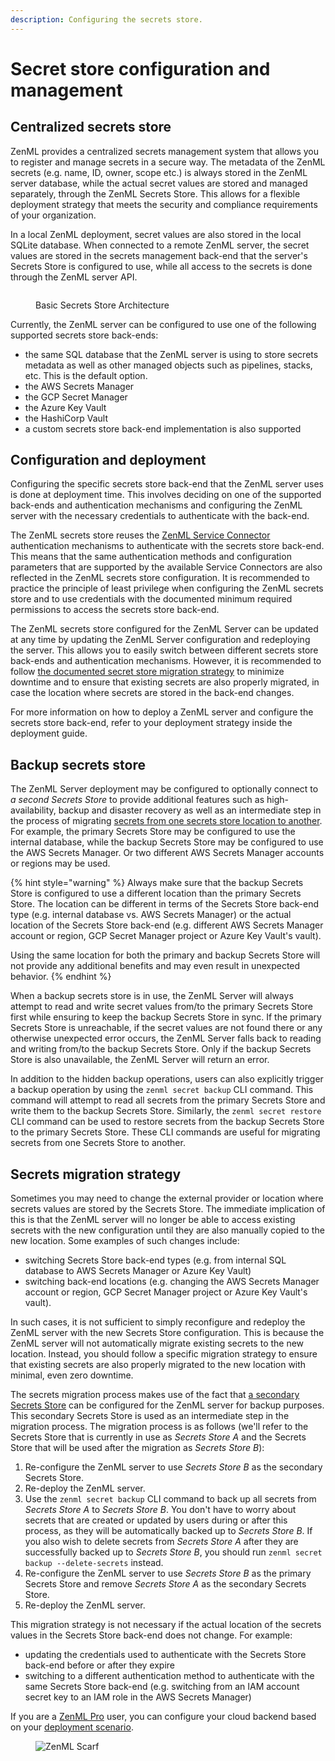 ```yaml
---
description: Configuring the secrets store.
---
```


# Secret store configuration and management

## Centralized secrets store

ZenML provides a centralized secrets management system that allows you to register and manage secrets in a secure way. The metadata of the ZenML secrets (e.g. name, ID, owner, scope etc.) is always stored in the ZenML server database, while the actual secret values are stored and managed separately, through the ZenML Secrets Store. This allows for a flexible deployment strategy that meets the security and compliance requirements of your organization.

In a local ZenML deployment, secret values are also stored in the local SQLite database. When connected to a remote ZenML server, the secret values are stored in the secrets management back-end that the server's Secrets Store is configured to use, while all access to the secrets is done through the ZenML server API.

<figure><img src="../../.gitbook/assets/secrets-store-architecture.png" alt=""><figcaption><p>Basic Secrets Store Architecture</p></figcaption></figure>

Currently, the ZenML server can be configured to use one of the following supported secrets store back-ends:

* the same SQL database that the ZenML server is using to store secrets metadata as well as other managed objects such as pipelines, stacks, etc. This is the default option.
* the AWS Secrets Manager
* the GCP Secret Manager
* the Azure Key Vault
* the HashiCorp Vault
* a custom secrets store back-end implementation is also supported

## Configuration and deployment

Configuring the specific secrets store back-end that the ZenML server uses is done at deployment time. This involves deciding on one of the supported back-ends and authentication mechanisms and configuring the ZenML server with the necessary credentials to authenticate with the back-end.

The ZenML secrets store reuses the [ZenML Service Connector](https://docs.zenml.io/stacks/service-connectors/auth-management) authentication mechanisms to authenticate with the secrets store back-end. This means that the same authentication methods and configuration parameters that are supported by the available Service Connectors are also reflected in the ZenML secrets store configuration. It is recommended to practice the principle of least privilege when configuring the ZenML secrets store and to use credentials with the documented minimum required permissions to access the secrets store back-end.

The ZenML secrets store configured for the ZenML Server can be updated at any time by updating the ZenML Server configuration and redeploying the server. This allows you to easily switch between different secrets store back-ends and authentication mechanisms. However, it is recommended to follow [the documented secret store migration strategy](secret-management.md#secrets-migration-strategy) to minimize downtime and to ensure that existing secrets are also properly migrated, in case the location where secrets are stored in the back-end changes.

For more information on how to deploy a ZenML server and configure the secrets store back-end, refer to your deployment strategy inside the deployment guide.

## Backup secrets store

The ZenML Server deployment may be configured to optionally connect to _a second Secrets Store_ to provide additional features such as high-availability, backup and disaster recovery as well as an intermediate step in the process of migrating [secrets from one secrets store location to another](secret-management.md#secrets-migration-strategy). For example, the primary Secrets Store may be configured to use the internal database, while the backup Secrets Store may be configured to use the AWS Secrets Manager. Or two different AWS Secrets Manager accounts or regions may be used.

{% hint style="warning" %}
Always make sure that the backup Secrets Store is configured to use a different location than the primary Secrets Store. The location can be different in terms of the Secrets Store back-end type (e.g. internal database vs. AWS Secrets Manager) or the actual location of the Secrets Store back-end (e.g. different AWS Secrets Manager account or region, GCP Secret Manager project or Azure Key Vault's vault).

Using the same location for both the primary and backup Secrets Store will not provide any additional benefits and may even result in unexpected behavior.
{% endhint %}

When a backup secrets store is in use, the ZenML Server will always attempt to read and write secret values from/to the primary Secrets Store first while ensuring to keep the backup Secrets Store in sync. If the primary Secrets Store is unreachable, if the secret values are not found there or any otherwise unexpected error occurs, the ZenML Server falls back to reading and writing from/to the backup Secrets Store. Only if the backup Secrets Store is also unavailable, the ZenML Server will return an error.

In addition to the hidden backup operations, users can also explicitly trigger a backup operation by using the `zenml secret backup` CLI command. This command will attempt to read all secrets from the primary Secrets Store and write them to the backup Secrets Store. Similarly, the `zenml secret restore` CLI command can be used to restore secrets from the backup Secrets Store to the primary Secrets Store. These CLI commands are useful for migrating secrets from one Secrets Store to another.

## Secrets migration strategy

Sometimes you may need to change the external provider or location where secrets values are stored by the Secrets Store. The immediate implication of this is that the ZenML server will no longer be able to access existing secrets with the new configuration until they are also manually copied to the new location. Some examples of such changes include:

* switching Secrets Store back-end types (e.g. from internal SQL database to AWS Secrets Manager or Azure Key Vault)
* switching back-end locations (e.g. changing the AWS Secrets Manager account or region, GCP Secret Manager project or Azure Key Vault's vault).

In such cases, it is not sufficient to simply reconfigure and redeploy the ZenML server with the new Secrets Store configuration. This is because the ZenML server will not automatically migrate existing secrets to the new location. Instead, you should follow a specific migration strategy to ensure that existing secrets are also properly migrated to the new location with minimal, even zero downtime.

The secrets migration process makes use of the fact that [a secondary Secrets Store](secret-management.md#backup-secrets-store) can be configured for the ZenML server for backup purposes. This secondary Secrets Store is used as an intermediate step in the migration process. The migration process is as follows (we'll refer to the Secrets Store that is currently in use as _Secrets Store A_ and the Secrets Store that will be used after the migration as _Secrets Store B_):

1. Re-configure the ZenML server to use _Secrets Store B_ as the secondary Secrets Store.
2. Re-deploy the ZenML server.
3. Use the `zenml secret backup` CLI command to back up all secrets from _Secrets Store A_ to _Secrets Store B_. You don't have to worry about secrets that are created or updated by users during or after this process, as they will be automatically backed up to _Secrets Store B_. If you also wish to delete secrets from _Secrets Store A_ after they are successfully backed up to _Secrets Store B_, you should run `zenml secret backup --delete-secrets` instead.
4. Re-configure the ZenML server to use _Secrets Store B_ as the primary Secrets Store and remove _Secrets Store A_ as the secondary Secrets Store.
5. Re-deploy the ZenML server.

This migration strategy is not necessary if the actual location of the secrets values in the Secrets Store back-end does not change. For example:

* updating the credentials used to authenticate with the Secrets Store back-end before or after they expire
* switching to a different authentication method to authenticate with the same Secrets Store back-end (e.g. switching from an IAM account secret key to an IAM role in the AWS Secrets Manager)

If you are a [ZenML Pro](https://zenml.io/pro) user, you can configure your cloud backend based on your [deployment scenario](../system-architectures.md).

<figure><img src="https://static.scarf.sh/a.png?x-pxid=f0b4f458-0a54-4fcd-aa95-d5ee424815bc" alt="ZenML Scarf"><figcaption></figcaption></figure>
